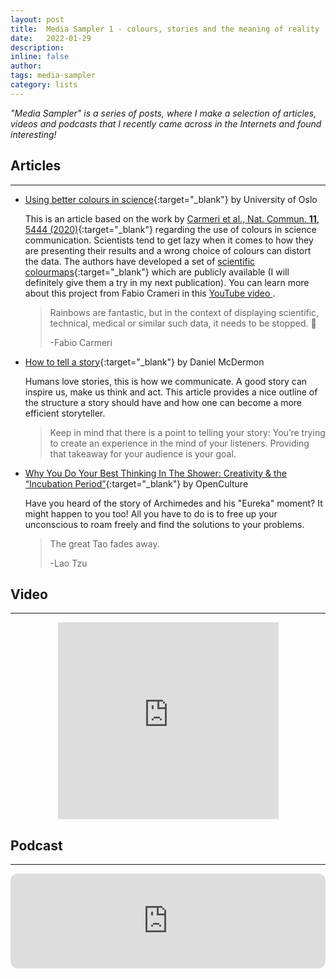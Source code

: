```yaml
---
layout: post
title:  Media Sampler 1 - colours, stories and the meaning of reality
date:   2022-01-29
description:
inline: false
author:
tags: media-sampler
category: lists
---
```


*"Media Sampler" is a series of posts, where I make a selection of articles, videos and podcasts that I recently came across in the Internets and found interesting!*


## Articles
---

- [Using better colours in science](https://phys.org/news/2020-10-colours-science.html){:target="\_blank"} by University of Oslo

  This is an article based on the work by [Carmeri et al., Nat. Commun. **11**, 5444 (2020)](https://doi.org/10.1038/s41467-020-19160-7 ){:target="\_blank"} regarding the
  use of colours in science communication. Scientists tend to get lazy when it comes to how they are presenting their results and a wrong choice of colours can distort the data. The authors have developed a set of [scientific colourmaps](https://doi.org/10.5281/zenodo.1243862){:target="\_blank"} which are publicly available (I will definitely give them a try in my next publication). You can learn more about this project from Fabio Crameri in this <a href="https://www.youtube.com/watch?v=Hhkj_AiicmQ" target='_blank'>YouTube video <i class="fab fa-youtube"></i></a>.

  > <i class="fas fa-quote-left"></i> Rainbows are fantastic, but in the context of displaying scientific, technical, medical or similar such data, it needs to be stopped. 🌈
  >
  > -Fabio Carmeri

- [How to tell a story](https://www.nytimes.com/guides/smarterliving/how-to-tell-a-good-story?mtrref=undefined&gwh=09DC198C20B4D20136CCDD553ABF7A21&gwt=regi&assetType=REGIWALL&redirect=true){:target="\_blank"} by Daniel McDermon

  Humans love stories, this is how we communicate. A good story can inspire us, make us think and act. This article provides a nice outline of the structure a story should have and how one can become a more efficient storyteller.

  ><i class="fas fa-quote-left"></i> Keep in mind that there is a point to telling your story: You’re trying to create an experience in the mind of your listeners. Providing that takeaway for your audience is your goal.


- [Why You Do Your Best Thinking In The Shower: Creativity & the “Incubation Period”](https://www.openculture.com/2014/12/why-you-do-your-best-thinking-in-the-shower.html){:target="\_blank"} by OpenCulture

  Have you heard of the story of Archimedes and his "Eureka" moment? It might happen to you too! All you have to do is to free up your unconscious to roam freely and find the solutions to your problems.

  ><i class="fas fa-quote-left"></i> The great Tao fades away.
  >
  >-Lao Tzu


## Video
---


<center>
<div id='video-container'>
<iframe width="70%" height="315" src="https://www.youtube.com/embed/WXuK6gekU1Y" title="YouTube video player" frameborder="0" allow="accelerometer; autoplay; clipboard-write; encrypted-media; gyroscope; picture-in-picture" allowfullscreen></iframe>
</div>
</center>



## Podcast
---

<iframe style="border-radius:12px" src="https://open.spotify.com/embed/episode/0KJrjZ50JgmxVyRbprWXZt?utm_source=generator&theme=0" width="100%" height="152" frameBorder="0" allowfullscreen="" allow="autoplay; clipboard-write; encrypted-media; fullscreen; picture-in-picture"></iframe>
